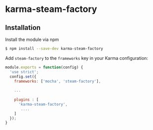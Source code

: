 karma-steam-factory
===================

Installation
------------

Install the module via npm

```sh
$ npm install --save-dev karma-steam-factory
```

Add `steam-factory` to the `frameworks` key in your Karma configuration:

```js
module.exports = function(config) {
  'use strict';
  config.set({
    frameworks: ['mocha', 'steam-factory'],
    
    ...
    
    plugins : [
      'karma-steam-factory',
       ....
    ]
  });
}
```
